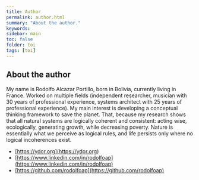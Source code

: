 ```yaml
---
title: Author
permalink: author.html
summary: "About the author."
keywords:
sidebar: main
toc: false
folder: toi
tags: [toi]
---
```


## About the author

My name is Rodolfo Alcazar Portillo, born in Bolivia, currently living in France. Worked on multiple fields (independent researcher, musician with 30 years of professional experience, systems architect with 25 years of professional experience). My main interest is developing a conceptual thinking framework to save the planet. That, because my research shows that all natural systems are logically coherent and consistent: acting wise, ecologically, generating growth, while decreasing poverty. Nature is essentially what we perceive as logical rules, and life persists only where no logical incoherences exist.

* [https://ydor.org](https://ydor.org)
* [https://www.linkedin.com/in/rodolfoap](https://www.linkedin.com/in/rodolfoap)
* [https://github.com/rodolfoap](https://github.com/rodolfoap)
